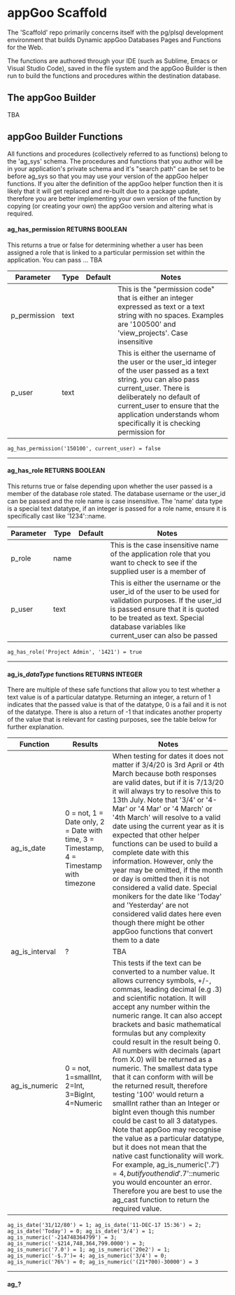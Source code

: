 # appGoo Scaffold
The 'Scaffold' repo primarily concerns itself with the pg/plsql development environment that builds Dynamic appGoo Databases Pages and Functions for the Web.

The functions are authored through your IDE (such as Sublime, Emacs or Visual Studio Code), saved in the file system and the appGoo Builder is then run to build the functions and procedures within the destination database.

## The appGoo Builder
TBA

## appGoo Builder Functions
All functions and procedures (collectively referred to as functions) belong to the 'ag_sys' schema. The procedures and functions that you author will be in your application's private schema and it's "search path" can be set to be before ag_sys so that you may use your version of the appGoo helper functions. If you alter the definition of the appGoo helper function then it is likely that it will get replaced and re-built due to a package update, therefore you are better implementing your own version of the function by copying (or creating your own) the appGoo version and altering what is required.

#### ag_has_permission RETURNS BOOLEAN

This returns a true or false for determining whether a user has been assigned a role that is linked to a particular permission set within the application. You can pass ... TBA

Parameter | Type | Default | Notes
--------- | ---- | ------- | -----
p_permission | text | | This is the "permission code" that is either an integer expressed as text or a text string with no spaces. Examples are '100500' and 'view_projects'. Case insensitive
p_user | text | | This is either the username of the user or the user_id integer of the user passed as a text string. you can also pass current_user. There is deliberately no default of current_user to ensure that the application understands whom specifically it is checking permission for
```
ag_has_permission('150100', current_user) = false
```
------------------------


#### ag_has_role RETURNS BOOLEAN
This returns true or false depending upon whether the user passed is a member of the database role stated. The database username or the user_id can be passed and the role name is case insensitive. The 'name' data type is a special text datatype, if an integer is passed for a role name, ensure it is specifically cast like '1234'::name. 

Parameter | Type | Default | Notes
--------- | ---- | ------- | -----
p_role | name | | This is the case insensitive name of the application role that you want to check to see if the supplied user is a member of
p_user | text | | This is either the username or the user_id of the user to be used for validation purposes. If the user_id is passed ensure that it is quoted to be treated as text. Special database variables like current_user can also be passed
```
ag_has_role('Project Admin', '1421') = true
```
--------------------------

#### ag_is_*dataType* functions RETURNS INTEGER
There are multiple of these safe functions that allow you to test whether a text value is of a particular datatype. Returning an integer, a return of 1 indicates that the passed value is that of the datatype, 0 is a fail and it is not of the datatype. There is also a return of -1 that indicates another property of the value that is relevant for casting purposes, see the table below for further explanation.

Function | Results | Notes
-------- | ------- | -----
ag_is_date | 0 = not, 1 = Date only, 2 = Date with time, 3 = Timestamp, 4 = Timestamp with timezone | When testing for dates it does not matter if 3/4/20 is 3rd April or 4th March because both responses are valid dates, but if it is 7/13/20 it will always try to resolve this to 13th July. Note that '3/4' or '4-Mar' or '4 Mar' or '4 March' or '4th March' will resolve to a valid date using the current year as it is expected that other helper functions can be used to build a complete date with this information. However, only the year may be omitted, if the month or day is omitted then it is not considered a valid date. Special monikers for the date like 'Today' and 'Yesterday' are not considered valid dates here even though there might be other appGoo functions that convert them to a date
ag_is_interval | ? | TBA
ag_is_numeric | 0 = not, 1=smallInt, 2=Int, 3=BigInt, 4=Numeric | This tests if the text can be converted to a number value. It allows currency symbols, +/-, commas, leading decimal (e.g .3) and scientific notation. It will accept any number within the numeric range. It can also accept brackets and basic mathematical formulas but any complexity could result in the result being 0. All numbers with decimals (apart from X.0) will be returned as a numeric. The smallest data type that it can conform with will be the returned result, therefore testing '100' would return a smallInt rather than an Integer or bigInt even though this number could be cast to all 3 datatypes. Note that appGoo may recognise the value as a particular datatype, but it does not mean that the native cast functionality will work. For example, ag_is_numeric('$.7') = 4, but if you then did '$.7'::numeric you would encounter an error. Therefore you are best to use the ag_cast function to return the required value. 

```
ag_is_date('31/12/80') = 1; ag_is_date('11-DEC-17 15:36') = 2; ag_is_date('Today') = 0; ag_is_date('3/4') = 1;
ag_is_numeric('-214748364799') = 3; ag_is_numeric('-$214,748,364,799.0000') = 3; 
ag_is_numeric('7.0') = 1; ag_is_numeric('20e2') = 1; ag_is_numeric('-$.7')= 4; ag_is_numeric('3/4') = 0; 
ag_is_numeric('76%') = 0; ag_is_numeric('(21*700)-30000') = 3
```
----------------------------


#### ag_?


